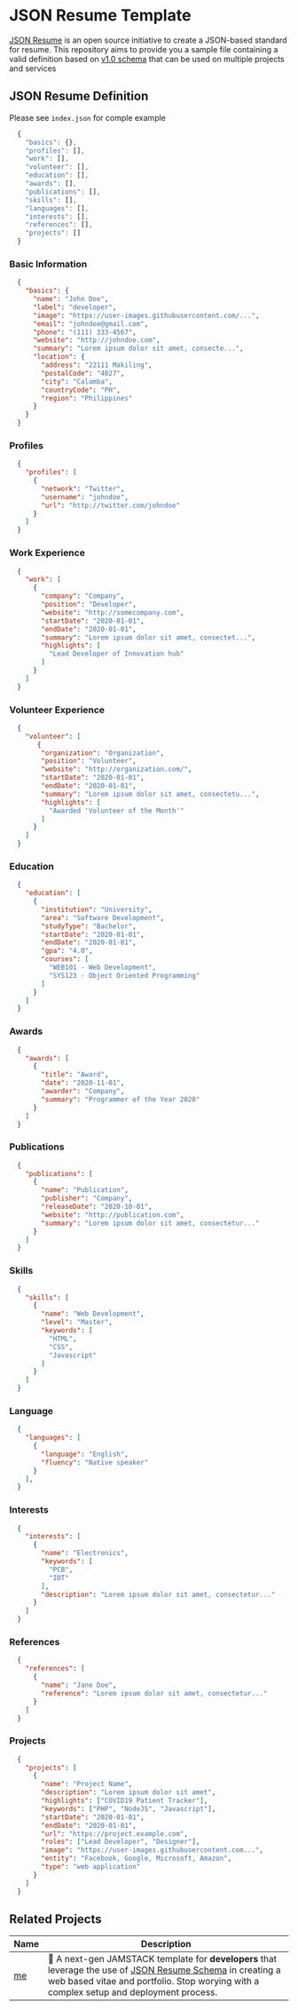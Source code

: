# JSON Resume Template
[JSON Resume](https://jsonresume.org/) is an open source initiative to create a JSON-based standard for resume. This repository aims to provide you a sample file containing a valid definition based on [v1.0 schema](https://github.com/jsonresume/resume-schema/blob/v1.0.0/schema.json) that can be used on multiple projects and services

## JSON Resume Definition
Please see  `index.json` for comple example
```javascript
  {
    "basics": {},
    "profiles": [],
    "work": [],
    "volunteer": [],
    "education": [],
    "awards": [],
    "publications": [],
    "skills": [],
    "languages": [],
    "interests": [],
    "references": [],
    "projects": []
  }

```

### Basic Information

```json
  {
    "basics": {
      "name": "John Doe",
      "label": "developer",
      "image": "https://user-images.githubusercontent.com/...",
      "email": "johndoe@gmail.com",
      "phone": "(111) 333-4567",
      "website": "http://johndoe.com",
      "summary": "Lorem ipsum dolor sit amet, consecte...",
      "location": {
        "address": "22111 Makiling",
        "postalCode": "4027",
        "city": "Calamba",
        "countryCode": "PH",
        "region": "Philippines"
      }
    }
  }
```

### Profiles

```json
  {
    "profiles": [
      {
        "network": "Twitter",
        "username": "johndoe",
        "url": "http://twitter.com/johndoe"
      }
    ]
  }

```

### Work Experience

```json
  {
    "work": [
      {
        "company": "Company",
        "position": "Developer",
        "website": "http://somecompany.com",
        "startDate": "2020-01-01",
        "endDate": "2020-01-01",
        "summary": "Lorem ipsum dolor sit amet, consectet...",
        "highlights": [
          "Lead Developer of Innovation hub"
        ]
      }
    ]
  }
```

### Volunteer Experience

```json
  {
    "volunteer": [
       {
        "organization": "Organization",
        "position": "Volunteer",
        "website": "http://organization.com/",
        "startDate": "2020-01-01",
        "endDate": "2020-01-01",
        "summary": "Lorem ipsum dolor sit amet, consectetu...",
        "highlights": [
          "Awarded 'Volunteer of the Month'"
        ]
      }
    ]
  }
```

### Education

```json
  {
    "education": [
      {
        "institution": "University",
        "area": "Software Development",
        "studyType": "Bachelor",
        "startDate": "2020-01-01",
        "endDate": "2020-01-01",
        "gpa": "4.0",
        "courses": [
          "WEB101 - Web Development",
          "SYS123 - Object Oriented Programming"
        ]
      }
    ]
  }
```

### Awards

```json
  {
    "awards": [
      {
        "title": "Award",
        "date": "2020-11-01",
        "awarder": "Company",
        "summary": "Programmer of the Year 2020"
      }
    ]
  }
```

### Publications

```json
  {
    "publications": [
      {
        "name": "Publication",
        "publisher": "Company",
        "releaseDate": "2020-10-01",
        "website": "http://publication.com",
        "summary": "Lorem ipsum dolor sit amet, consectetur..."
      }
    ]
  }
```


### Skills

```json
  {
    "skills": [
      {
        "name": "Web Development",
        "level": "Master",
        "keywords": [
          "HTML",
          "CSS",
          "Javascript"
        ]
      }
    ]
  }
```

### Language

```json
  {
    "languages": [
      {
        "language": "English",
        "fluency": "Native speaker"
      }
    ],
  }
```


### Interests

```json
  {
    "interests": [
      {
        "name": "Electronics",
        "keywords": [
          "PCB",
          "IOT"
        ],
        "description": "Lorem ipsum dolor sit amet, consectetur..."
      }
    ]
  }
```

### References

```json
  {
    "references": [
      {
        "name": "Jane Doe",
        "reference": "Lorem ipsum dolor sit amet, consectetur..."
      }
    ]
  }
```

### Projects

```json
  {
    "projects": [
      {
        "name": "Project Name",
        "description": "Lorem ipsum dolor sit amet",
        "highlights": ["COVID19 Patient Tracker"],
        "keywords": ["PHP", "NodeJS", "Javascript"],
        "startDate": "2020-01-01",
        "endDate": "2020-01-01",
        "url": "https://project.example.com",
        "roles": ["Lead Developer", "Designer"],
        "image": "https://user-images.githubusercontent.com...",
        "entity": "Facebook, Google, Microsoft, Amazon",
        "type": "web application"
      }
    ]
  }
```

## Related Projects
| Name | Description |
|---|---|
| [me](https://github.com/jkga/me) | :rocket: A next-gen JAMSTACK template for **developers** that leverage the use of [JSON Resume Schema](https://jsonresume.org/schema) in creating a web based vitae and portfolio. Stop worying with a complex setup and deployment process.